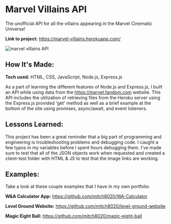 # Marvel Villains API
The unofficial API for all the villains appearing in the Marvel Cinematic Universe!

**Link to project:** https://marvel-villains.herokuapp.com/

![marvel villains API](https://jpmitra.netlify.app/images/marvel-villains-api-7-5-ratio.gif)

## How It's Made:

**Tech used:** HTML, CSS, JavaScript, Node.js, Express.js

As a part of learning the different features of Node.js and Express.js, I built an API while using data from the https://marvel.fandom.com website. This API includes the utilization of retrieving files from the Heroku server using the Express.js provided 'get' method as well as a brief example at the bottom of the site using promises, async/await, and event listeners.

## Lessons Learned:

This project has been a great reminder that a big part of programming and engineering is troubleshooting problems and debugging code. I caught a few typos in my variables before I spent hours debugging them. I've made sure to test that all of the JSON objects work when requested and created a client-test folder with HTML & JS to test that the image links are working.

## Examples:
Take a look at these couple examples that I have in my own portfolio:

**W&A Calculator App:** https://github.com/mitch8020/WA-Calculator

**Level Ground Website:** https://github.com/mitch8020/level-ground-website

**Magic Eight Ball:** https://github.com/mitch8020/magic-eight-ball



